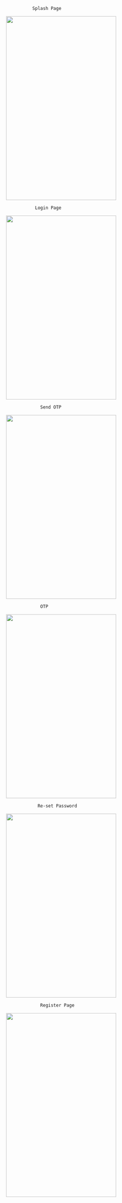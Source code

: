               Splash Page 
<img src="https://github.com/user-attachments/assets/c0758691-4a2e-45a2-a55f-f319cc0537da" width="300" height="500" />

               Login Page
<img src="https://github.com/user-attachments/assets/8844e00f-92d1-4451-9ac9-12c3a55ff955da" width="300" height="500" />

                 Send OTP
<img src="https://github.com/user-attachments/assets/502690cb-4778-4b05-b51a-c35d4337c120da"  width="300" height="500" />

                 OTP
<img src="https://github.com/user-attachments/assets/b03a081e-e02f-48b4-a685-7da7aae439cada"  width="300" height="500" />

                Re-set Password
<img src="https://github.com/user-attachments/assets/8eb45e1e-8b8e-43ca-bcf1-4a88e6f73348da"  width="300" height="500" />

                 Register Page
<img src="https://github.com/user-attachments/assets/2b1589db-2737-4378-9a27-0517883c6346da"  width="300" height="500" />




